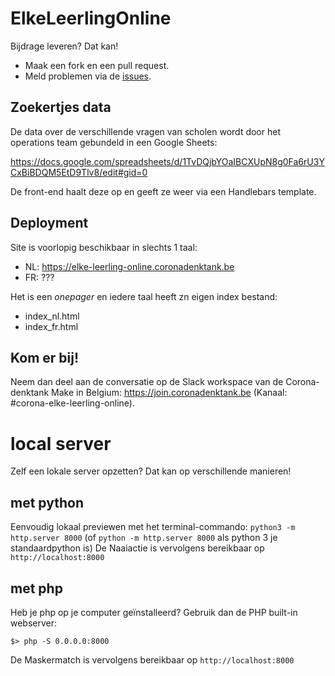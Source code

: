 # ElkeLeerlingOnline

Bijdrage leveren? Dat kan!
* Maak een fork en een pull request.
* Meld problemen via de [issues](https://github.com/MakeInBelgium/maskermatch/issues/new).

## Zoekertjes data
De data over de verschillende vragen van scholen wordt door het operations team gebundeld in een Google Sheets:

https://docs.google.com/spreadsheets/d/1TvDQjbYOaIBCXUpN8g0Fa6rU3YCxBiBDQM5EtD9Tlv8/edit#gid=0

De front-end haalt deze op en geeft ze weer via een Handlebars template.

## Deployment

Site is voorlopig beschikbaar in slechts 1 taal:
- NL: https://elke-leerling-online.coronadenktank.be
- FR: ???

Het is een *onepager* en iedere taal heeft zn eigen index bestand:
- index_nl.html
- index_fr.html

## Kom er bij!
Neem dan deel aan de conversatie op de Slack workspace van de Corona-denktank Make in Belgium: https://join.coronadenktank.be (Kanaal: #corona-elke-leerling-online).


# local server
Zelf een lokale server opzetten? Dat kan op verschillende manieren!

## met python
Eenvoudig lokaal previewen met het terminal-commando: `python3 -m http.server 8000` (of `python -m http.server 8000` als python 3 je standaardpython is)
De Naaiactie is vervolgens bereikbaar op `http://localhost:8000`

## met php
Heb je php op je computer geïnstalleerd? Gebruik dan de PHP built-in webserver:

```
$> php -S 0.0.0.0:8000
```

De Maskermatch is vervolgens bereikbaar op `http://localhost:8000`
